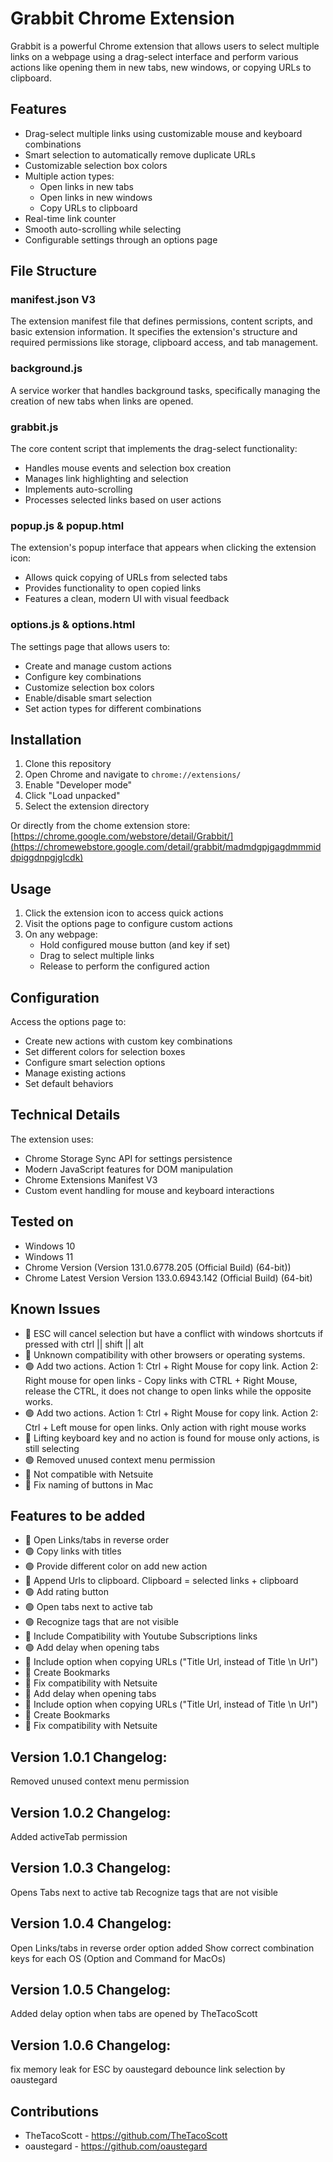 # Grabbit Chrome Extension

Grabbit is a powerful Chrome extension that allows users to select multiple links on a webpage using a drag-select interface and perform various actions like opening them in new tabs, new windows, or copying URLs to clipboard.

## Features

- Drag-select multiple links using customizable mouse and keyboard combinations
- Smart selection to automatically remove duplicate URLs
- Customizable selection box colors
- Multiple action types:
  - Open links in new tabs
  - Open links in new windows
  - Copy URLs to clipboard
- Real-time link counter
- Smooth auto-scrolling while selecting
- Configurable settings through an options page

## File Structure

### manifest.json V3
The extension manifest file that defines permissions, content scripts, and basic extension information. It specifies the extension's structure and required permissions like storage, clipboard access, and tab management.

### background.js
A service worker that handles background tasks, specifically managing the creation of new tabs when links are opened.

### grabbit.js
The core content script that implements the drag-select functionality:
- Handles mouse events and selection box creation
- Manages link highlighting and selection
- Implements auto-scrolling
- Processes selected links based on user actions

### popup.js & popup.html
The extension's popup interface that appears when clicking the extension icon:
- Allows quick copying of URLs from selected tabs
- Provides functionality to open copied links
- Features a clean, modern UI with visual feedback

### options.js & options.html
The settings page that allows users to:
- Create and manage custom actions
- Configure key combinations
- Customize selection box colors
- Enable/disable smart selection
- Set action types for different combinations

## Installation

1. Clone this repository
2. Open Chrome and navigate to `chrome://extensions/`
3. Enable "Developer mode"
4. Click "Load unpacked"
5. Select the extension directory

Or directly from the chome extension store:
[https://chrome.google.com/webstore/detail/Grabbit/](https://chromewebstore.google.com/detail/grabbit/madmdgpjgagdmmmiddpiggdnpgjglcdk)

## Usage

1. Click the extension icon to access quick actions
2. Visit the options page to configure custom actions
3. On any webpage:
	- Hold configured mouse button (and key if set)
	- Drag to select multiple links
	- Release to perform the configured action

## Configuration

Access the options page to:
- Create new actions with custom key combinations
- Set different colors for selection boxes
- Configure smart selection options
- Manage existing actions
- Set default behaviors

## Technical Details

The extension uses:
- Chrome Storage Sync API for settings persistence
- Modern JavaScript features for DOM manipulation
- Chrome Extensions Manifest V3
- Custom event handling for mouse and keyboard interactions

## Tested on

- Windows 10
- Windows 11
- Chrome Version (Version 131.0.6778.205 (Official Build) (64-bit))
- Chrome Latest Version Version 133.0.6943.142 (Official Build) (64-bit)


## Known Issues

- 🔴 ESC will cancel selection but have a conflict with windows shortcuts if pressed with ctrl || shift || alt
- 🔴 Unknown compatibility with other browsers or operating systems.
- 🟢 Add two actions. Action 1: Ctrl + Right Mouse for copy link. Action 2: Right mouse for open links - Copy links with CTRL + Right Mouse, release the CTRL, it does not change to open links while the opposite works.
- 🟢 Add two actions. Action 1: Ctrl + Right Mouse for copy link. Action 2: Ctrl + Left mouse for open links. Only action with right mouse works
- 🔴 Lifting keyboard key and no action is found for mouse only actions, is still selecting
- 🟢 Removed unused context menu permission
- 🔴 Not compatible with Netsuite
- 🔴 Fix naming of buttons in Mac

## Features to be added

- 🔴 Open Links/tabs in reverse order
- 🟢 Copy links with titles
- 🟢  Provide different color on add new action
- 🔴 Append Urls to clipboard. Clipboard = selected links + clipboard
- 🟢 Add rating button
- 🟢 Open tabs next to active tab
- 🟢 Recognize <a> tags that are not visible
- 🔴 Include Compatibility with Youtube Subscriptions links
- 🟢 Add delay when opening tabs
- 🔴 Include option when copying URLs ("Title <tab> Url, instead of Title \n Url")
- 🔴 Create Bookmarks
- 🔴 Fix compatibility with Netsuite
- 🔴 Add delay when opening tabs
- 🔴 Include option when copying URLs ("Title <tab> Url, instead of Title \n Url")
- 🔴 Create Bookmarks
- 🔴 Fix compatibility with Netsuite

## Version 1.0.1 Changelog:

Removed unused context menu permission

## Version 1.0.2 Changelog:

Added activeTab permission

## Version 1.0.3 Changelog:

Opens Tabs next to active tab
Recognize <a> tags that are not visible

## Version 1.0.4 Changelog:
Open Links/tabs in reverse order option added
Show correct combination keys for each OS (Option and Command for MacOs)

## Version 1.0.5 Changelog:
Added delay option when tabs are opened by TheTacoScott

## Version 1.0.6 Changelog:
fix memory leak for ESC by oaustegard
debounce link selection by oaustegard

## Contributions
- TheTacoScott - https://github.com/TheTacoScott
- oaustegard - https://github.com/oaustegard
